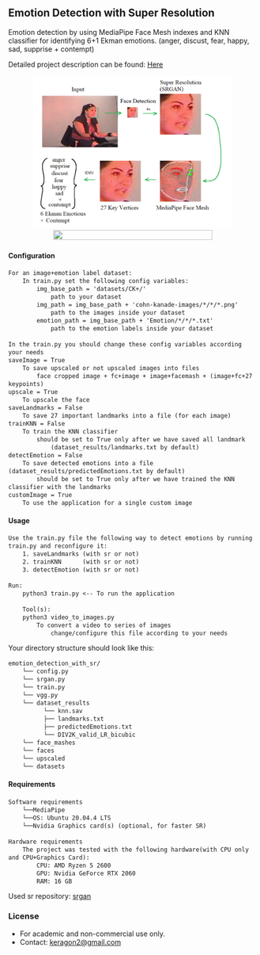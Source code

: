 ## Emotion Detection with Super Resolution
Emotion detection by using MediaPipe Face Mesh indexes and KNN classifier for identifying 6+1 Ekman emotions.
(anger, discust, fear, happy, sad, supprise + contempt)

Detailed project description can be found:
[Here](https://github.com/Kerachi/SuperResolution-EmotionDetection/blob/master/presentations/topic_presentation.pdf)

<a href="https://github.com/Kerachi/SuperResolution-EmotionDetection/blob/master/presentations/showcase.png">
<div align="center">
    <img src="presentations/showcase.png" width="80%" height="50%"/>
</div>
</a>

<a href="https://github.com/Kerachi/SuperResolution-EmotionDetection/blob/master/presentations/showcase2.png">
<div align="center">
    <img src="presentations/showcase2.png" width="80%" height="50%"/>
</div>
</a>

#### Configuration
    For an image+emotion label dataset:
        In train.py set the following config variables:
            img_base_path = 'datasets/CK+/'
                path to your dataset
            img_path = img_base_path + 'cohn-kanade-images/*/*/*.png'
                path to the images inside your dataset
            emotion_path = img_base_path + 'Emotion/*/*/*.txt'
                path to the emotion labels inside your dataset
    
    In the train.py you should change these config variables according your needs
    saveImage = True
        To save upscaled or not upscaled images into files
            face cropped image + fc+image + image+facemash + (image+fc+27 keypoints)
    upscale = True
        To upscale the face 
    saveLandmarks = False
        To save 27 important landmarks into a file (for each image)
    trainKNN = False
        To train the KNN classifier
            should be set to True only after we have saved all landmark
                (dataset_results/landmarks.txt by default)
    detectEmotion = False
        To save detected emotions into a file (dataset_results/predictedEmotions.txt by default)
            should be set to True only after we have trained the KNN classifier with the landmarks
    customImage = True
        To use the application for a single custom image
        

#### Usage
    Use the train.py file the following way to detect emotions by running train.py and reconfigure it:
        1. saveLandmarks (with sr or not)
        2. trainKNN      (with sr or not)
        3. detectEmotion (with sr or not)
    
    Run:
        python3 train.py <-- To run the application
        
        Tool(s):
        python3 video_to_images.py
            To convert a video to series of images
                change/configure this file according to your needs
    
Your directory structure should look like this:
```
emotion_detection_with_sr/
    └── config.py
    └── srgan.py
    └── train.py
    └── vgg.py
    └── dataset_results
          └── knn.sav
          ├── landmarks.txt
          ├── predictedEmotions.txt
          └── DIV2K_valid_LR_bicubic
    └── face_mashes
    └── faces
    └── upscaled 
    └── datasets
```

#### Requirements
    Software requirements
        └──MediaPipe
        └──OS: Ubuntu 20.04.4 LTS
        └──Nvidia Graphics card(s) (optional, for faster SR)

    Hardware requirements
        The project was tested with the following hardware(with CPU only and CPU+Graphics Card):
            CPU: AMD Ryzen 5 2600
            GPU: Nvidia GeForce RTX 2060
            RAM: 16 GB


Used sr repository:
[srgan](https://github.com/tensorlayer/srgan)

### License

- For academic and non-commercial use only.
- Contact: keragon2@gmail.com